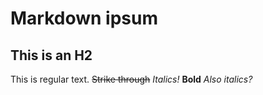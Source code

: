 # Markdown ipsum
## This is an H2
This is regular text.
~~Strike through~~
_Italics!_
**Bold**
*Also italics?*
